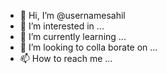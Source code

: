 - 👋 Hi, I’m @usernamesahil
- 👀 I’m interested in ...
- 🌱 I’m currently learning ...
- 💞️ I’m looking to colla borate on ...
- 📫 How to reach me ...

<!---
usernamesahil/usernamesahil is a ✨ special ✨ repository because its `README.md` (this file) appears on your GitHub profile.
You can click the Preview link to take a look at your changes.
--->
